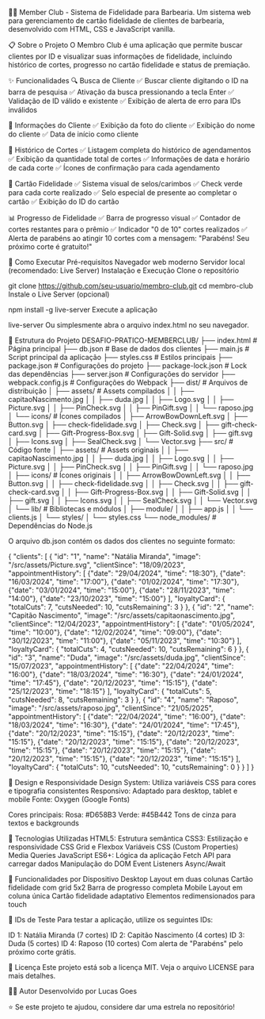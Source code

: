 💇‍♂️ Member Club - Sistema de Fidelidade para Barbearia.
Um sistema web para gerenciamento de cartão fidelidade de clientes de barbearia, desenvolvido com HTML, CSS e JavaScript vanilla.

📋 Sobre o Projeto
O Membro Club é uma aplicação que permite buscar clientes por ID e visualizar suas informações de fidelidade, incluindo histórico de cortes, progresso no cartão fidelidade e status de premiação.

✨ Funcionalidades
🔍 Busca de Cliente
✅ Buscar cliente digitando o ID na barra de pesquisa
✅ Ativação da busca pressionando a tecla Enter
✅ Validação de ID válido e existente
✅ Exibição de alerta de erro para IDs inválidos

👤 Informações do Cliente
✅ Exibição da foto do cliente
✅ Exibição do nome do cliente
✅ Data de início como cliente

📅 Histórico de Cortes
✅ Listagem completa do histórico de agendamentos
✅ Exibição da quantidade total de cortes
✅ Informações de data e horário de cada corte
✅ Ícones de confirmação para cada agendamento

🎯 Cartão Fidelidade
✅ Sistema visual de selos/carimbos
✅ Check verde para cada corte realizado
✅ Selo especial de presente ao completar o cartão
✅ Exibição do ID do cartão

📊 Progresso de Fidelidade
✅ Barra de progresso visual
✅ Contador de cortes restantes para o prêmio
✅ Indicador "0 de 10" cortes realizados
✅ Alerta de parabéns ao atingir 10 cortes com a mensagem: "Parabéns! Seu próximo corte é gratuito!"

🚀 Como Executar
Pré-requisitos
Navegador web moderno
Servidor local (recomendado: Live Server)
Instalação e Execução
Clone o repositório

git clone https://github.com/seu-usuario/membro-club.git
cd membro-club
Instale o Live Server (opcional)

npm install -g live-server
Execute a aplicação

live-server
Ou simplesmente abra o arquivo index.html no seu navegador.

📁 Estrutura do Projeto
DESAFIO-PRATICO-MEMBERCLUB/
├── index.html                    # Página principal
├── db.json                       # Base de dados dos clientes
├── main.js                       # Script principal da aplicação
├── styles.css                    # Estilos principais
├── package.json                  # Configurações do projeto
├── package-lock.json             # Lock das dependências
├── server.json                   # Configurações do servidor
├── webpack.config.js             # Configurações do Webpack
├── dist/                         # Arquivos de distribuição
│   ├── assets/                   # Assets compilados
│   │   ├── capitaoNascimento.jpg
│   │   ├── duda.jpg
│   │   ├── Logo.svg
│   │   ├── Picture.svg
│   │   ├── PinCheck.svg
│   │   ├── PinGift.svg
│   │   └── raposo.jpg
│   └── icons/                    # Ícones compilados
│       ├── ArrowBowDownLeft.svg
│       ├── Button.svg
│       ├── check-fidelidade.svg
│       ├── Check.svg
│       ├── gift-check-card.svg
│       ├── Gift-Progress-Box.svg
│       ├── Gift-Solid.svg
│       ├── gift.svg
│       ├── Icons.svg
│       ├── SealCheck.svg
│       └── Vector.svg
├── src/                          # Código fonte
│   ├── assets/                   # Assets originais
│   │   ├── capitaoNascimento.jpg
│   │   ├── duda.jpg
│   │   ├── Logo.svg
│   │   ├── Picture.svg
│   │   ├── PinCheck.svg
│   │   ├── PinGift.svg
│   │   └── raposo.jpg
│   ├── icons/                    # Ícones originais
│   │   ├── ArrowBowDownLeft.svg
│   │   ├── Button.svg
│   │   ├── check-fidelidade.svg
│   │   ├── Check.svg
│   │   ├── gift-check-card.svg
│   │   ├── Gift-Progress-Box.svg
│   │   ├── Gift-Solid.svg
│   │   ├── gift.svg
│   │   ├── Icons.svg
│   │   ├── SealCheck.svg
│   │   └── Vector.svg
│   └── lib/                      # Bibliotecas e módulos
│       ├── module/
│       │   ├── app.js
│       │   └── clients.js
│       └── styles/
│           └── styles.css
└── node_modules/                 # Dependências do Node.js

O arquivo db.json contém os dados dos clientes no seguinte formato:

{
  "clients": [
    {
      "id": "1",
      "name": "Natália Miranda",
      "image": "/src/assets/Picture.svg", 
      "clientSince": "18/09/2023",
      "appointmentHistory": [
        {"date": "29/04/2024", "time": "18:30"},
        {"date": "16/03/2024", "time": "17:00"},
        {"date": "01/02/2024", "time": "17:30"},
        {"date": "03/01/2024", "time": "15:00"},
        {"date": "28/11/2023", "time": "14:00"},
        {"date": "23/10/2023", "time": "15:00"}
      ],
      "loyaltyCard": {
        "totalCuts": 7,
        "cutsNeeded": 10,
        "cutsRemaining": 3
      }
    },
    {
      "id": "2",
      "name": "Capitão Nascimento",
      "image": "/src/assets/capitaonascimento.jpg",
      "clientSince": "12/04/2023",
      "appointmentHistory": [
        {"date": "01/05/2024", "time": "10:00"},
        {"date": "12/02/2024", "time": "09:00"},
        {"date": "30/12/2023", "time": "11:00"},
        {"date": "05/11/2023", "time": "10:30"}
      ],
      "loyaltyCard": {
        "totalCuts": 4,
        "cutsNeeded": 10,
        "cutsRemaining": 6
      }
    },
    {
      "id": "3",
      "name": "Duda",
      "image": "/src/assets/duda.jpg",
      "clientSince": "15/07/2023",
      "appointmentHistory": [
        {"date": "22/04/2024", "time": "16:00"},
        {"date": "18/03/2024", "time": "16:30"},
        {"date": "24/01/2024", "time": "17:45"},
        {"date": "20/12/2023", "time": "15:15"},
        {"date": "25/12/2023", "time": "18:15"}
      ],
      "loyaltyCard": {
        "totalCuts": 5,
        "cutsNeeded": 8,
        "cutsRemaining": 3
      }
    },
    {
      "id": "4",
      "name": "Raposo",
      "image": "/src/assets/raposo.jpg",
      "clientSince": "21/05/2025",
      "appointmentHistory": [
        {"date": "22/04/2024", "time": "16:00"},
        {"date": "18/03/2024", "time": "16:30"},
        {"date": "24/01/2024", "time": "17:45"},
        {"date": "20/12/2023", "time": "15:15"},
        {"date": "20/12/2023", "time": "15:15"},
        {"date": "20/12/2023", "time": "15:15"},
        {"date": "20/12/2023", "time": "15:15"},
        {"date": "20/12/2023", "time": "15:15"},
        {"date": "20/12/2023", "time": "15:15"},
        {"date": "20/12/2023", "time": "15:15"}
      ],
      "loyaltyCard": {
        "totalCuts": 10,
        "cutsNeeded": 10,
        "cutsRemaining": 0
      }
    }
  ]
}

🎨 Design e Responsividade
Design System: Utiliza variáveis CSS para cores e tipografia consistentes
Responsivo: Adaptado para desktop, tablet e mobile
Fonte: Oxygen (Google Fonts)

Cores principais:
Rosa: #D658B3
Verde: #45B442
Tons de cinza para textos e backgrounds

🔧 Tecnologias Utilizadas
HTML5: Estrutura semântica
CSS3: Estilização e responsividade
CSS Grid e Flexbox
Variáveis CSS (Custom Properties)
Media Queries
JavaScript ES6+: Lógica da aplicação
Fetch API para carregar dados
Manipulação do DOM
Event Listeners
Async/Await

📱 Funcionalidades por Dispositivo
Desktop
Layout em duas colunas
Cartão fidelidade com grid 5x2
Barra de progresso completa
Mobile
Layout em coluna única
Cartão fidelidade adaptativo
Elementos redimensionados para touch

🎯 IDs de Teste
Para testar a aplicação, utilize os seguintes IDs:

ID 1: Natália Miranda (7 cortes)
ID 2: Capitão Nascimento (4 cortes)
ID 3: Duda (5 cortes)
ID 4: Raposo (10 cortes) Com alerta de "Parabéns" pelo próximo corte grátis.

📄 Licença
Este projeto está sob a licença MIT. Veja o arquivo LICENSE para mais detalhes.

👨‍💻 Autor
Desenvolvido por Lucas Goes

⭐ Se este projeto te ajudou, considere dar uma estrela no repositório!
